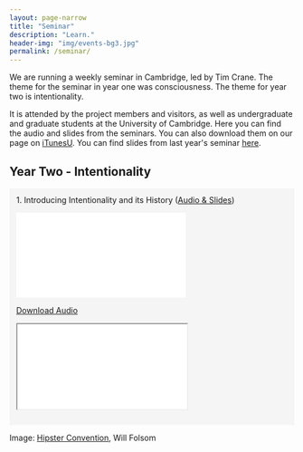 ```yaml
---
layout: page-narrow
title: "Seminar"
description: "Learn."
header-img: "img/events-bg3.jpg"
permalink: /seminar/
---
```


We are running a weekly seminar in Cambridge, led by Tim Crane. The theme for the seminar in year one was consciousness. The theme for year two is intentionality.

It is attended by the project members and visitors, as well as undergraduate and graduate students at the University of Cambridge. Here you can find the audio and slides from the seminars. You can also download them on our page on <a href="https://itunes.apple.com/gb/itunes-u/new-directions-in-study-mind/id1173953206" target="_blank">iTunesU</a>. You can find slides from last year's seminar <a href="https://speakerdeck.com/newdirectionsproject" target="_blank">here</a>.

## Year Two - Intentionality

<div style="background-color: #F5F5F5; padding: 12px;">
1. Introducing Intentionality and its History (<a href="javascript:;" onclick="return toggleMe('para1')" value="Toggle">Audio & Slides</a>)
<div id="para1" class="toggle">
<p><iframe class="audioplayer" src="//sms.cam.ac.uk/media/2347790/embed" frameborder="0" scrolling="no" allowfullscreen></iframe></p>
<p><a href="http://downloads.sms.cam.ac.uk/2347790/2347796.mp3" target="_blank" download>Download Audio</a></p>
<p><iframe class="map" src="/ViewerJS/#../pdfs/seminar/intentionality-1.pdf" allowfullscreen webkitallowfullscreen></iframe></p>
</div>
</div>


</div>
</div>
</div>

<span class="caption text-muted">Image:
<a href="https://www.flickr.com/photos/willfolsom/5508029135/in/photolist-9oJ6az-4BidQe-5M6Uu-iyFz6M-F2WvD-pdbb-6vgN9N-9hbBxc-4xveST-7vJBXX-6TVgg-fmUm1P-818ym-4mhNSd-kpe2FU-5Txt-8ZJd6E-asHazg-2aNJDA-6TVqn-az86CM-dFj2AY-6TVcV-obmCig-6TVo1-cEC9to-6TVf1-v3uJc-rmev7p-sXgpQc-6aE7gE-4jdSo9-og9d73-7kk7BH-53rLFu-ohK5-qswkPy-cDWcPJ-bsSQgE-fn9wr3-7G2aVd-rsoMsy-fn9wsQ-6aDYr1-5fVG9H-8GWm9V-pg2Q6v-mFaVxy-6AXp9E-74b2sU" target="_blank">Hipster Convention</a>, Will Folsom</span>
